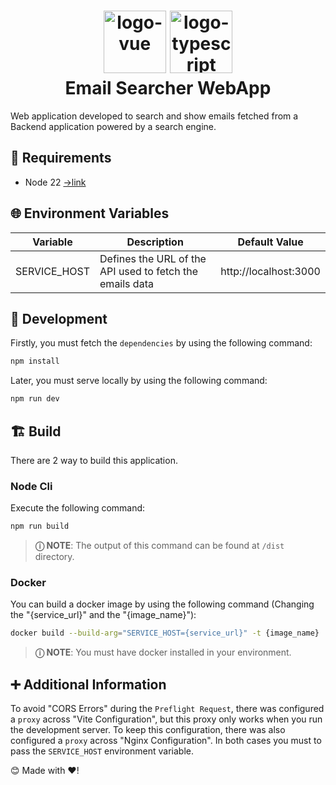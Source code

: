 <h1 align="center">
  <img alt="logo-vue" src="https://upload.wikimedia.org/wikipedia/commons/thumb/9/95/Vue.js_Logo_2.svg/512px-Vue.js_Logo_2.svg.png?20170919082558" width="100px"/>
  <img alt="logo-typescript" src="https://upload.wikimedia.org/wikipedia/commons/thumb/4/4c/Typescript_logo_2020.svg/512px-Typescript_logo_2020.svg.png" width="100px"/>
  <br/>
  Email Searcher WebApp
</h1>

Web application developed to search and show emails fetched from a Backend application powered by a search engine.

## 📄 Requirements
* Node 22 [→link](https://nodejs.org/en/)

## 🌐 Environment Variables
| Variable     | Description                                              | Default Value         |
|--------------|----------------------------------------------------------|-----------------------|
| SERVICE_HOST | Defines the URL of the API used to fetch the emails data | http://localhost:3000 |


## 🧩 Development
Firstly, you must fetch the `dependencies` by using the following command:
```bash
npm install
```

Later, you must serve locally by using the following command:
```bash
npm run dev
```

## 🏗️ Build
There are 2 way to build this application.

### Node Cli
Execute the following command:
```bash
npm run build
```
>**ⓘ NOTE**: The output of this command can be found at `/dist` directory. 

### Docker
You can build a docker image by using the following command (Changing the "{service_url}" and the "{image_name}"):
```bash
docker build --build-arg="SERVICE_HOST={service_url}" -t {image_name} .
```
>**ⓘ NOTE**: You must have docker installed in your environment. 


## ➕ Additional Information
 To avoid "CORS Errors" during the `Preflight Request`, there was configured a `proxy` across "Vite Configuration", but this proxy only works when you run the development server. To keep this configuration, there was  also configured a `proxy` across "Nginx Configuration". In both cases you must to pass the `SERVICE_HOST` environment variable.


 😊 Made with ❤️!
